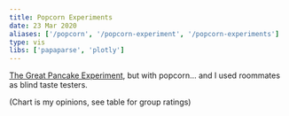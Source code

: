 ```yaml
---
title: Popcorn Experiments
date: 23 Mar 2020
aliases: ['/popcorn', '/popcorn-experiment', '/popcorn-experiments']
type: vis
libs: ['papaparse', 'plotly']
---
```


[The Great Pancake Experiment](/pancake), but with popcorn... and I used roommates as blind taste testers.

<!--more-->

(Chart is my opinions, see table for group ratings)